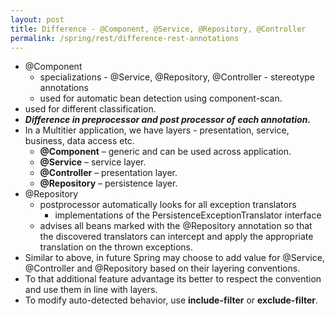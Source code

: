 ```yaml
---
layout: post
title: Difference - @Component, @Service, @Repository, @Controller
permalink: /spring/rest/difference-rest-annotations
---
```


- @Component
  - specializations - @Service, @Repository, @Controller - stereotype annotations
  - used for automatic bean detection using component-scan.
- used for different classification.
- ***Difference in preprocessor and post processor of each annotation.***
- In a Multitier application, we have layers - presentation, service, business, data access etc.
	- **@Component** – generic and can be used across application.
	- **@Service** – service layer.
	- **@Controller** – presentation layer.
	- **@Repository** – persistence layer.
- @Repository
  - postprocessor automatically looks for all exception translators
    - implementations of the PersistenceExceptionTranslator interface
  - advises all beans marked with the @Repository annotation so that the discovered translators can intercept and apply the appropriate translation on the thrown exceptions.
- Similar to above, in future Spring may choose to add value for @Service, @Controller and @Repository based on their layering conventions.
- To that additional feature advantage its better to respect the convention and use them in line with layers.
- To modify auto-detected behavior, use **include-filter** or **exclude-filter**.
